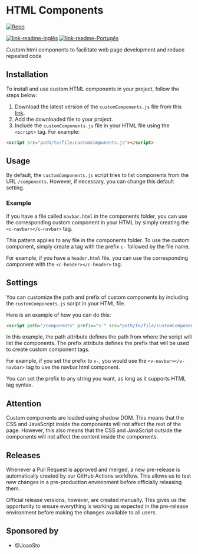 # HTML Components

[![Repo](https://img.shields.io/badge/Bifrost-Components-blue)](./)

[![link-readme-inglês](https://img.shields.io/badge/README-English/Inglês-red)](./README.md)
[![link-readme-Portugês](https://img.shields.io/badge/README-Portuguese/Portugês-green)](./README-PT.md)

Custom html components to facilitate web page development and reduce repeated code

## Installation

To install and use custom HTML components in your project, follow the steps below:

1. Download the latest version of the `customComponents.js` file from this [link](https://github.com/Felipe-Cavalca/BifrostPHP-Components/releases/latest).
1. Add the downloaded file to your project.
1. Include the `customComponents.js` file in your HTML file using the `<script>` tag. For example:

```html
<script src="path/to/file/customComponents.js"></script>
```

## Usage

By default, the `customComponents.js` script tries to list components from the URL `/components`. However, if necessary, you can change this default setting.

### Example

If you have a file called `navbar.html` in the components folder, you can use the corresponding custom component in your HTML by simply creating the `<c-navbar></c-navbar>` tag.

This pattern applies to any file in the components folder. To use the custom component, simply create a tag with the prefix `c-` followed by the file name.

For example, if you have a `header.html` file, you can use the corresponding component with the `<c-header></c-header>` tag.

## Settings

You can customize the path and prefix of custom components by including the `customComponents.js` script in your HTML file.

Here is an example of how you can do this:

```html
<script path="/components" prefix="c-" src="path/to/file/customComponents.js"></script>
```

In this example, the path attribute defines the path from where the script will list the components. The prefix attribute defines the prefix that will be used to create custom component tags.

For example, if you set the prefix to `v-`, you would use the `<v-navbar></v-navbar>` tag to use the navbar.html component.

You can set the prefix to any string you want, as long as it supports HTML tag syntax.

## Attention

Custom components are loaded using shadow DOM. This means that the CSS and JavaScript inside the components will not affect the rest of the page. However, this also means that the CSS and JavaScript outside the components will not affect the content inside the components.

## Releases

Whenever a Pull Request is approved and merged, a new pre-release is automatically created by our GitHub Actions workflow. This allows us to test new changes in a pre-production environment before officially releasing them.

Official release versions, however, are created manually. This gives us the opportunity to ensure everything is working as expected in the pre-release environment before making the changes available to all users.

## Sponsored by

- @JoaoSto
